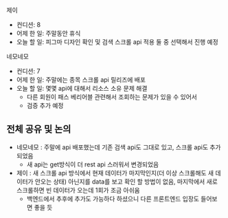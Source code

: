 
제이
- 컨디션: 8
- 어제 한 일: 주말동안 휴식
- 오늘 할 일: 피그마 디자인 확인 및 검색 스크롤 api 적용 둘 중 선택해서 진행 예정

네모네모
- 컨디션: 7
- 어제 한 일: 주말에는 종목 스크롤 api 릴리즈에 배포
- 오늘 할 일: 몇몇 api에 대해서 리소스 소유 문제 해결
	- 다른 회원이 패스 베리어블 관련해서 조회하는 문제가 있을 수 있어서
	- 검증 추가 예정

## 전체 공유 및 논의
- 네모네모 : 주말에 api 배포했는데 기존 검색 api도 그대로 있고, 스크롤 api도 추가 되었음
	- 새 api는 get방식이 더 rest api 스러워서 변경되었음
- 제이 : 새 스크롤 api 방식에서 현재 데이터가 마지막인지(더 이상 스크롤해도 새 데이터가 안오는 상태) 아닌지를 data를 보고 확인 할 방법이 없음, 마지막에서 새로 스크롤하면 빈 데이터가 오는데 1회가 조금 아쉬움
	- 백엔드에서 추후에 추가도 가능하다 하셨으니 다른 프론트엔드 입장도 들어보면 좋을 듯

